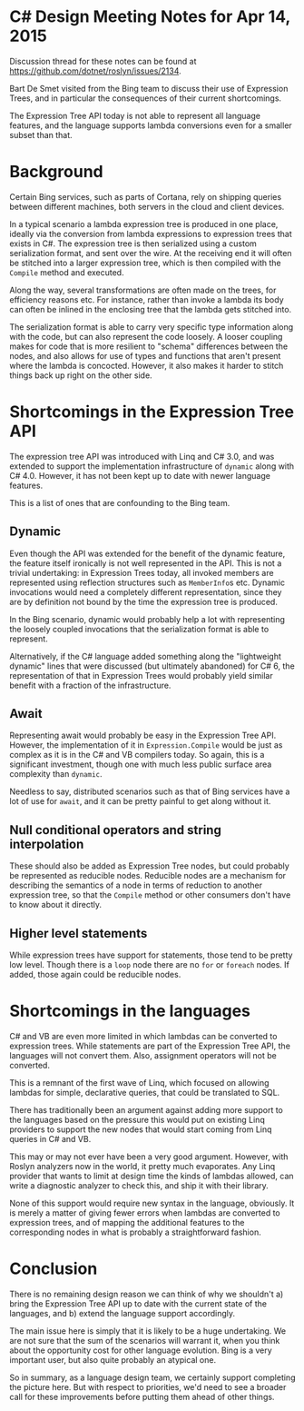 C# Design Meeting Notes for Apr 14, 2015
========================================

Discussion thread for these notes can be found at https://github.com/dotnet/roslyn/issues/2134.

Bart De Smet visited from the Bing team to discuss their use of Expression Trees, and in particular the consequences of their current shortcomings.

The Expression Tree API today is not able to represent all language features, and the language supports lambda conversions even for a smaller subset than that.



Background
==========

Certain Bing services, such as parts of Cortana, rely on shipping queries between different machines, both servers in the cloud and client devices.

In a typical scenario a lambda expression tree is produced in one place, ideally via the conversion from lambda expressions to expression trees that exists in C#. The expression tree is then serialized using a custom serialization format, and sent over the wire. At the receiving end it will often be stitched into a larger expression tree, which is then compiled with the `Compile` method and executed.

Along the way, several transformations are often made on the trees, for efficiency reasons etc. For instance, rather than invoke a lambda its body can often be inlined in the enclosing tree that the lambda gets stitched into.

The serialization format is able to carry very specific type information along with the code, but can also represent the code loosely. A looser coupling makes for code that is more resilient to "schema" differences between the nodes, and also allows for use of types and functions that aren't present where the lambda is concocted. However, it also makes it harder to stitch things back up right on the other side.



Shortcomings in the Expression Tree API
=======================================

The expression tree API was introduced with Linq and C# 3.0, and was extended to support the implementation infrastructure of `dynamic` along with C# 4.0. However, it has not been kept up to date with newer language features.

This is a list of ones that are confounding to the Bing team.


Dynamic
-------

Even though the API was extended for the benefit of the dynamic feature, the feature itself ironically is not well represented in the API. This is not a trivial undertaking: in Expression Trees today, all invoked members are represented using reflection structures such as `MemberInfo`s etc. Dynamic invocations would need a completely different representation, since they are by definition not bound by the time the expression tree is produced.

In the Bing scenario, dynamic would probably help a lot with representing the loosely coupled invocations that the serialization format is able to represent.

Alternatively, if the C# language added something along the "lightweight dynamic" lines that were discussed (but ultimately abandoned) for C# 6, the representation of that in Expression Trees would probably yield similar benefit with a fraction of the infrastructure.


Await
-----

Representing await would probably be easy in the Expression Tree API. However, the implementation of it in `Expression.Compile` would be just as complex as it is in the C# and VB compilers today. So again, this is a significant investment, though one with much less public surface area complexity than `dynamic`.

Needless to say, distributed scenarios such as that of Bing services have a lot of use for `await`, and it can be pretty painful to get along without it.


Null conditional operators and string interpolation
---------------------------------------------------

These should also be added as Expression Tree nodes, but could probably be represented as reducible nodes. Reducible nodes are a mechanism for describing the semantics of a node in terms of reduction to another expression tree, so that the `Compile` method or other consumers don't have to know about it directly.


Higher level statements
-----------------------

While expression trees have support for statements, those tend to be pretty low level. Though there is a `loop` node there are no `for` or `foreach` nodes. If added, those again could be reducible nodes.



Shortcomings in the languages
=============================

C# and VB are even more limited in which lambdas can be converted to expression trees. While statements are part of the Expression Tree API, the languages will not convert them. Also, assignment operators will not be converted.

This is a remnant of the first wave of Linq, which focused on allowing lambdas for simple, declarative queries, that could be translated to SQL.

There has traditionally been an argument against adding more support to the languages based on the pressure this would put on existing Linq providers to support the new nodes that would start coming from Linq queries in C# and VB.

This may or may not ever have been a very good argument. However, with Roslyn analyzers now in the world, it pretty much evaporates. Any Linq provider that wants to limit at design time the kinds of lambdas allowed, can write a diagnostic analyzer to check this, and ship it with their library.

None of this support would require new syntax in the language, obviously. It is merely a matter of giving fewer errors when lambdas are converted to expression trees, and of mapping the additional features to the corresponding nodes in what is probably a straightforward fashion.



Conclusion
==========

There is no remaining design reason we can think of why we shouldn't a) bring the Expression Tree API up to date with the current state of the languages, and b) extend the language support accordingly.

The main issue here is simply that it is likely to be a huge undertaking. We are not sure that the sum of the scenarios will warrant it, when you think about the opportunity cost for other language evolution. Bing is a very important user, but also quite probably an atypical one.

So in summary, as a language design team, we certainly support completing the picture here. But with respect to priorities, we'd need to see a broader call for these improvements before putting them ahead of other things.

